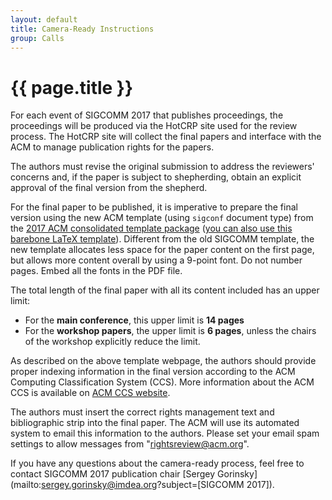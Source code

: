 ```yaml
---
layout: default
title: Camera-Ready Instructions
group: Calls
---
```


# {{ page.title }}

For each event of SIGCOMM 2017 that publishes proceedings, the proceedings will be produced via the HotCRP site used for the review process. The HotCRP site will collect the final papers and interface with the ACM to manage publication rights for the papers.

The authors must revise the original submission to address the reviewers' concerns and, if the paper is subject to shepherding, obtain an explicit approval of the final version from the shepherd.

For the final paper to be published, it is imperative to prepare the final version using the new ACM template (using `sigconf` document type) from the [2017 ACM consolidated template package](https://www.acm.org/publications/proceedings-template) ([you can also use this barebone LaTeX template](https://github.com/conference-websites/acmart-sigproc-template)). Different from the old SIGCOMM template, the new template allocates less space for the paper content on the first page, but allows more content overall by using a 9-point font. Do not number pages. Embed all the fonts in the PDF file.

The total length of the final paper with all its content included has an upper limit:

- For the __main conference__, this upper limit is **14 pages**
- For the __workshop papers__,  the upper limit is **6 pages**, unless the chairs of the workshop explicitly reduce the limit.

As described on the above template webpage, the authors should provide proper indexing information in the final version according to the ACM Computing Classification System (CCS). More information about the ACM CCS is available on [ACM CCS website](https://www.acm.org/publications/class-2012).

The authors must insert the correct rights management text and bibliographic strip into the final paper. The ACM will use its automated system to email this information to the authors. Please set your email spam settings to allow messages from "rightsreview@acm.org".

If you have any questions about the camera-ready process, feel free to contact SIGCOMM 2017 publication chair [Sergey Gorinsky](mailto:sergey.gorinsky@imdea.org?subject=[SIGCOMM 2017]).
